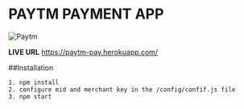 # PAYTM PAYMENT APP
![Paytm](https://upload.wikimedia.org/wikipedia/commons/4/42/Paytm_logo.png)

**LIVE URL** https://paytm-pay.herokuapp.com/

##Installation
```
1. npm install
2. configure mid and merchant key in the /config/confif.js file
3. npm start
```
